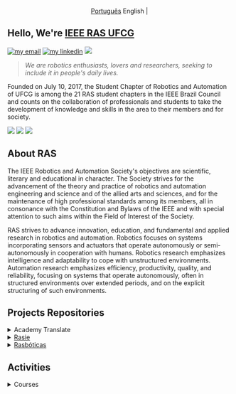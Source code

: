 <p align="center">
  <a href="README.md">Português</a>
  <span>English</span> |
</p>

## Hello, We're [IEEE RAS UFCG](https://edu.ieee.org/br-ufcgras/ras/)

[![my email](https://img.shields.io/static/v1?style=flat&logo=gmail&labelColor=fafafa&label=Email&message=ras@ee.ufcg.edu.brr&color=red)](mailto:ras@ee.ufcg.edu.br)
[![my linkedin](https://img.shields.io/static/v1?style=flat&logo=linkedin&logoColor=0072b1&labelColor=fafafa&label=LinkedIn&message=IEEE%20RAS%20UFCG&color=0072b1)](https://www.linkedin.com/company/ieee-ras-ufcg/) 
<img src="https://edu.ieee.org/br-ufcgras/wp-content/uploads/sites/243/b2.jpg">

<!-- <img src="https://github.com/ras-ufcg/.github/tree/main/img/banner.jpg">
-->
> *We are robotics enthusiasts, lovers and researchers, seeking to include it in people's daily lives.*

Founded on July 10, 2017, the Student Chapter of Robotics and Automation of UFCG is among the 21 RAS student chapters in the IEEE Brazil Council and counts on the collaboration of professionals and students to take the development of knowledge and skills in the area to their members and for society. 
  
<div>
  <a href="https://www.youtube.com/channel/UCzWsUFpyDV-yyYf5zDWo-pA" target="_blank"><img src="https://img.shields.io/badge/YouTube-FF0000?style=for-the-badge&logo=youtube&logoColor=white" target="_blank"></a>
  <a href="https://www.instagram.com/sbc.rasufcg/" target="_blank"><img src="https://img.shields.io/badge/-Instagram-%23E4405F?style=for-the-badge&logo=instagram&logoColor=white" target="_blank"></a>
 <a href="https://discord.com/invite/rasufcg#3209" target="_blank"><img src="https://img.shields.io/badge/Discord-7289DA?style=for-the-badge&logo=discord&logoColor=white" target="_blank"></a>
<div>

## About RAS
<div>
<p>The IEEE Robotics and Automation Society's objectives are scientific, literary and educational in character. The Society strives for the advancement of the theory and practice of robotics and automation engineering and science and of the allied arts and sciences, and for the maintenance of high professional standards among its members, all in consonance with the Constitution and Bylaws of the IEEE and with special attention to such aims within the Field of Interest of the Society.</p>

<p>RAS strives to advance innovation, education, and fundamental and applied research in robotics and automation. Robotics focuses on systems incorporating sensors and actuators that operate autonomously or semi-autonomously in cooperation with humans. Robotics research emphasizes intelligence and adaptability to cope with unstructured environments. Automation research emphasizes efficiency, productivity, quality, and reliability, focusing on systems that operate autonomously, often in structured environments over extended periods, and on the explicit structuring of such environments.</p>
  <!--  <img align="center" height=100 src="https://cdn-images-1.medium.com/max/616/1*cv93ZT9hmzED5fstLYNimQ@2x.png"> -->
</div>
  
## Projects Repositories 
<div>
<details>
  <summary>Academy Translate</summary>
  <blockquote> It aims to translate educational materials on robotics into Portuguese.</blockquote>
    <ul>
      <li><a href="https://github.com/ras-ufcg/py4e">Python For Evebody</a></li>
      <li><a href="https://github.com/ras-ufcg/CorkeVideos">Robot Academy - Peter Corke</a></li>
      <li><a href="https://github.com/ras-ufcg/agitROS">A Gentle Introduction to ROS - Jason O'Kane</a></li>
      <li><a href="https://github.com/ras-ufcg/NeuralNetworksAndDeepLearning">Neural Networks And Deep Learning</a></li>
    </ul>
</details>
 
<details>
  <summary><a href="https://github.com/ras-ufcg/Moab">Rasie</a></summary>
  <blockquote> It aims to implement a visual servo system that allows balancing a ball on a Stewart platform.</blockquote> 
</details>
  
<details>
  <summary><a href="https://github.com/lateixeiraa/Rasboticas">Rasbóticas</a></summary>
  <blockquote> It aims to encourage the participation and development of skills related to robotics and automation of girls, in order to encourage female performance in predominantly male areas. </blockquote> 
</details>
  
## Activities
  <details>
  <summary>Courses</summary>
  <blockquote> It aims to teach and present about a specific subject or tool.</blockquote>
    <ul>
      <li><a href="https://github.com/ras-ufcg/Minicurso-de-Git-GitHub">Git e GitHub</a></li>
      <li><a href="https://github.com/ras-ufcg/Minicursos-de-Arduino">Arduino</a></li>
    </ul>
</details>

##
<!-- 
### 📚 Languages and Libraries
<div>
  </a> <img alt="Python" src="https://img.shields.io/badge/python-%2314354C.svg?style=for-the-badge&logo=python&logoColor=white"/> 
  </a> <img alt="C++" src="https://img.shields.io/badge/c++-%2300599C.svg?style=for-the-badge&logo=c%2B%2B&logoColor=white"/>
  </a> <img alt="Lua" src="https://img.shields.io/badge/lua-%232C2D72.svg?style=for-the-badge&logo=lua&logoColor=white"/>
  </a> <img alt="OpenCV" src="https://img.shields.io/badge/opencv-%23white.svg?style=for-the-badge&logo=opencv&logoColor=white"/>
  </a> <img alt="NumPy" src="https://img.shields.io/badge/numpy-%23013243.svg?style=for-the-badge&logo=numpy&logoColor=white" />
<div>
  
### 🧰 Tools 
<div>
  </a> <img alt="Windows 10" src="https://img.shields.io/badge/Windows-0078D6?style=for-the-badge&logo=windows&logoColor=white" />
  </a> <img alt="Git" src="https://img.shields.io/badge/git-%23F05033.svg?style=for-the-badge&logo=git&logoColor=white"/>
  </a> <img alt="Visual Studio" src="https://img.shields.io/badge/VisualStudio-5C2D91.svg?style=for-the-badge&logo=visual-studio&logoColor=white"/>
  </a> <img alt="Arduino" src="https://img.shields.io/badge/-Arduino-00979D?style=for-the-badge&logo=Arduino&logoColor=white"/>
  </a> <img alt="Raspberry Pi" src="https://img.shields.io/badge/-RaspberryPi-C51A4A?style=for-the-badge&logo=Raspberry-Pi"/>
  </a> <img alt="Jupyter" src="https://img.shields.io/badge/Jupyter-%23F37626.svg?style=for-the-badge&logo=Jupyter&logoColor=white" />
  </a> <img alt="LaTeX" src="https://img.shields.io/badge/latex-%23008080.svg?style=for-the-badge&logo=latex&logoColor=white"/>
</div>
-->
